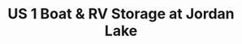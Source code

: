 ---
title: "US 1 Boat & RV Storage at Jordan Lake"
url: /moncure/us-1-boat-und-rv-storage-at-jordan-lake/
shop: Mieten
---